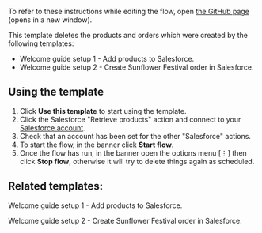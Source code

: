 To refer to these instructions while editing the flow, open [the GitHub page](https://github.com/ot4i/app-connect-templates/blob/main/resources/markdown/Welcome%20guide%20setup%203%20-%20Delete%20flowers%20and%20order%20from%20Salesforce_instructions.md) (opens in a new window).

This template deletes the products and orders which were created by the following templates:
* Welcome guide setup 1 - Add products to Salesforce.
* Welcome guide setup 2 - Create Sunflower Festival order in Salesforce.

## Using the template

1. Click **Use this template** to start using the template.
1. Click the Salesforce "Retrieve products" action and connect to your [Salesforce account](https://ibm.biz/aassalesforce).
1. Check that an account has been set for the other "Salesforce" actions.
1. To start the flow, in the banner click **Start flow**.
1. Once the flow has run, in the banner open the options menu [&#8942;] then click **Stop flow**, otherwise it will try to delete things again as scheduled.

## Related templates:

Welcome guide setup 1 - Add products to Salesforce.

Welcome guide setup 2 - Create Sunflower Festival order in Salesforce.
